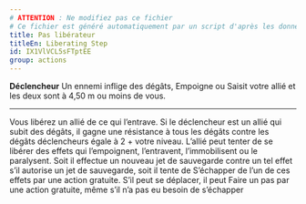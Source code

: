 ```yaml
---
# ATTENTION : Ne modifiez pas ce fichier
# Ce fichier est généré automatiquement par un script d'après les données du module Foundry VTT officiel et de sa traduction
title: Pas libérateur
titleEn: Liberating Step
id: IX1VlVCL5sFTptEE
group: actions
---
```

<p><span id="ctl00_MainContent_DetailedOutput"><strong>Déclencheur</strong> Un ennemi inflige des dégâts, Empoigne ou Saisit votre allié et les deux sont à 4,50 m ou moins de vous.</span></p><hr><p>Vous libérez un allié de ce qui l’entrave. Si le déclencheur est un allié qui subit des dégâts, il gagne une résistance à tous les dégâts contre les dégâts déclencheurs égale à 2 + votre niveau. L’allié peut tenter de se libérer des effets qui l’empoignent, l’entravent, l’immobilisent ou le paralysent. Soit il effectue un nouveau jet de sauvegarde contre un tel effet s’il autorise un jet de sauvegarde, soit il tente de S’échapper de l’un de ces effets par une action gratuite. S’il peut se déplacer, il peut Faire un pas par une action gratuite, même s’il n’a pas eu besoin de s’échapper&nbsp;</p>
